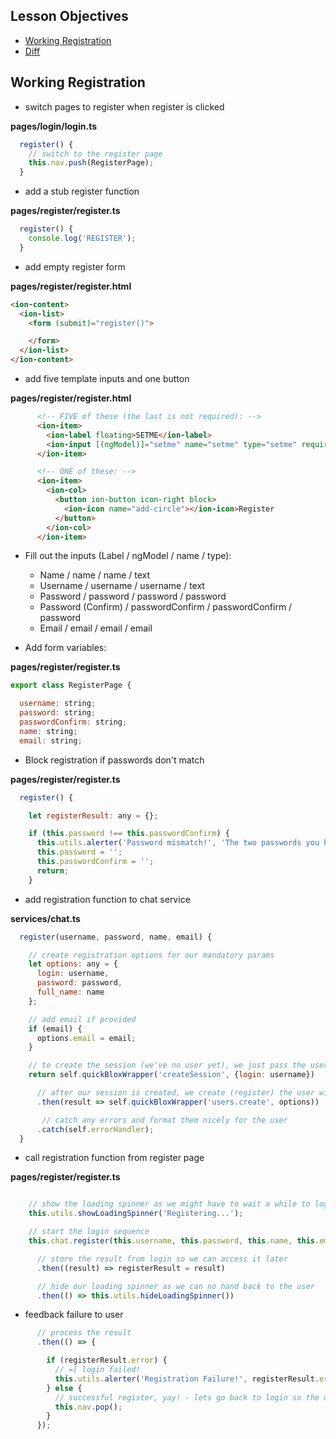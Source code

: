 ## Lesson Objectives

* [Working Registration](#working-registration)
* [Diff](https://github.com/lathonez/powwow/compare/lesson-three...lesson-four)

## Working Registration

* switch pages to register when register is clicked

**pages/login/login.ts**

```javascript
  register() {
    // switch to the register page
    this.nav.push(RegisterPage);
  }
```
* add a stub register function

**pages/register/register.ts**

```javascript
  register() {
    console.log('REGISTER');
  }
```

* add empty register form

**pages/register/register.html**

```html
<ion-content>
  <ion-list>
    <form (submit)="register()">

    </form>
  </ion-list>
</ion-content>
```

* add five template inputs and one button

**pages/register/register.html**

```html
      <!-- FIVE of these (the last is not required): -->
      <ion-item>
        <ion-label floating>SETME</ion-label>
        <ion-input [(ngModel)]="setme" name="setme" type="setme" required></ion-input>
      </ion-item>

      <!-- ONE of these: -->
      <ion-item>
        <ion-col>
          <button ion-button icon-right block>
            <ion-icon name="add-circle"></ion-icon>Register
          </button>
        </ion-col>
      </ion-item>
```

* Fill out the inputs (Label / ngModel / name / type):
  - Name / name / name / text
  - Username / username / username / text
  - Password / password / password / password
  - Password (Confirm) / passwordConfirm / passwordConfirm / password
  - Email / email / email / email

* Add form variables:

**pages/register/register.ts**

```javascript
export class RegisterPage {

  username: string;
  password: string;
  passwordConfirm: string;
  name: string;
  email: string;
```

* Block registration if passwords don't match

**pages/register/register.ts**

```javascript
  register() {

    let registerResult: any = {};

    if (this.password !== this.passwordConfirm) {
      this.utils.alerter('Password mismatch!', 'The two passwords you have supplied do not match', 'OK');
      this.password = '';
      this.passwordConfirm = '';
      return;
    }
```

* add registration function to chat service

**services/chat.ts**

```javascript
  register(username, password, name, email) {

    // create registration options for our mandatory params
    let options: any = {
      login: username,
      password: password,
      full_name: name
    };

    // add email if provided
    if (email) {
      options.email = email;
    }

    // to create the session (we've no user yet), we just pass the username
    return self.quickBloxWrapper('createSession', {login: username})

      // after our session is created, we create (register) the user with the options above
      .then(result => self.quickBloxWrapper('users.create', options))

       // catch any errors and format them nicely for the user
      .catch(self.errorHandler);
  }
```

* call registration function from register page

**pages/register/register.ts**

```javascript

    // show the loading spinner as we might have to wait a while to login
    this.utils.showLoadingSpinner('Registering...');

    // start the login sequence
    this.chat.register(this.username, this.password, this.name, this.email)

      // store the result from login so we can access it later
      .then((result) => registerResult = result)

      // hide our loading spinner as we can no hand back to the user
      .then(() => this.utils.hideLoadingSpinner())
```

* feedback failure to user

```javascript
      // process the result
      .then(() => {

        if (registerResult.error) {
          // =[ login failed!
          this.utils.alerter('Registration Failure!', registerResult.error.message, 'OK');
        } else {
          // successful register, yay! - lets go back to login so the user can login
          this.nav.pop();
        }
      });
```
